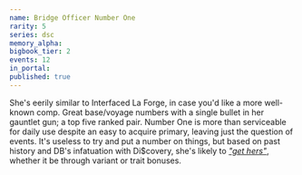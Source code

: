 ```yaml
---
name: Bridge Officer Number One
rarity: 5
series: dsc
memory_alpha:
bigbook_tier: 2
events: 12
in_portal:
published: true
---
```


She's eerily similar to Interfaced La Forge, in case you'd like a more well-known comp. Great base/voyage numbers with a single bullet in her gauntlet gun; a top five ranked pair. Number One is more than serviceable for daily use despite an easy to acquire primary, leaving just the question of events. It's useless to try and put a number on things, but based on past history and DB's infatuation with Di$covery, she's likely to [_"get hers"_](https://www.youtube.com/watch?v=E5d0KXJMRWQ), whether it be through variant or trait bonuses.
